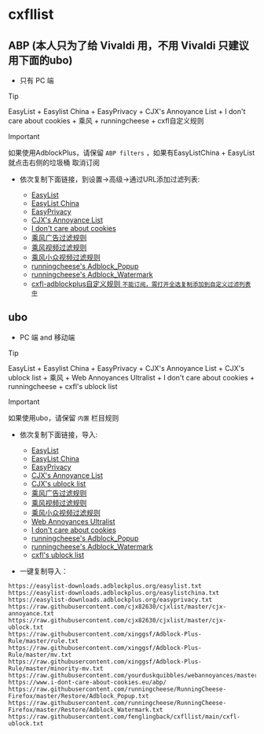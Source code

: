 # cxfllist

## ABP (本人只为了给 Vivaldi 用，不用 Vivaldi 只建议用下面的ubo)

* 只有 PC 端
> [!TIP]  
> EasyList + Easylist China + EasyPrivacy + CJX's Annoyance List + I don't care about cookies + 乘风 + runningcheese + cxfl自定义规则

> [!IMPORTANT]
> 如果使用AdblockPlus，请保留 `ABP filters` ，如果有EasyListChina + EasyList就点击右侧的垃圾桶 <kbd>取消订阅</kbd>


* 依次复制下面链接，到设置->高级->通过URL添加过滤列表:

    * [EasyList](https://easylist-downloads.adblockplus.org/easylist.txt)
    * [EasyList China](https://easylist-downloads.adblockplus.org/easylistchina.txt)
    * [EasyPrivacy](https://easylist-downloads.adblockplus.org/easyprivacy.txt)
    * [CJX's Annoyance List](https://raw.githubusercontent.com/cjx82630/cjxlist/master/cjx-annoyance.txt)
    * [I don't care about cookies](https://www.i-dont-care-about-cookies.eu/abp/)
    * [乘风广告过滤规则](https://raw.githubusercontent.com/xinggsf/Adblock-Plus-Rule/master/rule.txt)
    * [乘风视频过滤规则](https://raw.githubusercontent.com/xinggsf/Adblock-Plus-Rule/master/mv.txt)
    * [乘风小众视频过滤规则](https://raw.githubusercontent.com/xinggsf/Adblock-Plus-Rule/master/minority-mv.txt)
    * [runningcheese's Adblock_Popup](https://raw.githubusercontent.com/runningcheese/RunningCheese-Firefox/master/Restore/Adblock_Popup.txt)
    * [runningcheese's Adblock_Watermark](https://raw.githubusercontent.com/runningcheese/RunningCheese-Firefox/master/Restore/Adblock_Watermark.txt)
    * [cxfl-adblockplus自定义规则  `不能订阅，需打开全选复制添加到自定义过滤列表中`](https://raw.githubusercontent.com/fenglingback/cxfllist/main/cxfl-adblockplus自定义.txt)





## ubo

* PC 端 and 移动端

> [!TIP]
> EasyList + Easylist China + EasyPrivacy + CJX's Annoyance List + CJX's ublock list + 乘风 + Web Annoyances Ultralist + I don't care about cookies + runningcheese + cxfl's ublock list

> [!IMPORTANT]
> 如果使用ubo，请保留 `内置` 栏目规则


* 依次复制下面链接，导入:

    * [EasyList](https://easylist-downloads.adblockplus.org/easylist.txt)
    * [EasyList China](https://easylist-downloads.adblockplus.org/easylistchina.txt)
    * [EasyPrivacy](https://easylist-downloads.adblockplus.org/easyprivacy.txt)
    * [CJX's Annoyance List](https://raw.githubusercontent.com/cjx82630/cjxlist/master/cjx-annoyance.txt)
    * [CJX's ublock list](https://raw.githubusercontent.com/cjx82630/cjxlist/master/cjx-ublock.txt)
    * [乘风广告过滤规则](https://raw.githubusercontent.com/xinggsf/Adblock-Plus-Rule/master/rule.txt)
    * [乘风视频过滤规则](https://raw.githubusercontent.com/xinggsf/Adblock-Plus-Rule/master/mv.txt)
    * [乘风小众视频过滤规则](https://raw.githubusercontent.com/xinggsf/Adblock-Plus-Rule/master/minority-mv.txt)
    * [Web Annoyances Ultralist](https://raw.githubusercontent.com/yourduskquibbles/webannoyances/master/ultralist.txt)
    * [I don't care about cookies](https://www.i-dont-care-about-cookies.eu/abp/)
    * [runningcheese's Adblock_Popup](https://raw.githubusercontent.com/runningcheese/RunningCheese-Firefox/master/Restore/Adblock_Popup.txt)
    * [runningcheese's Adblock_Watermark](https://raw.githubusercontent.com/runningcheese/RunningCheese-Firefox/master/Restore/Adblock_Watermark.txt)
    * [cxfl's ublock list](https://raw.githubusercontent.com/fenglingback/cxfllist/main/cxfl-ublock.txt)


* 一键复制导入：

```
https://easylist-downloads.adblockplus.org/easylist.txt
https://easylist-downloads.adblockplus.org/easylistchina.txt
https://easylist-downloads.adblockplus.org/easyprivacy.txt
https://raw.githubusercontent.com/cjx82630/cjxlist/master/cjx-annoyance.txt
https://raw.githubusercontent.com/cjx82630/cjxlist/master/cjx-ublock.txt
https://raw.githubusercontent.com/xinggsf/Adblock-Plus-Rule/master/rule.txt
https://raw.githubusercontent.com/xinggsf/Adblock-Plus-Rule/master/mv.txt
https://raw.githubusercontent.com/xinggsf/Adblock-Plus-Rule/master/minority-mv.txt
https://raw.githubusercontent.com/yourduskquibbles/webannoyances/master/ultralist.txt
https://www.i-dont-care-about-cookies.eu/abp/
https://raw.githubusercontent.com/runningcheese/RunningCheese-Firefox/master/Restore/Adblock_Popup.txt
https://raw.githubusercontent.com/runningcheese/RunningCheese-Firefox/master/Restore/Adblock_Watermark.txt
https://raw.githubusercontent.com/fenglingback/cxfllist/main/cxfl-ublock.txt
```
